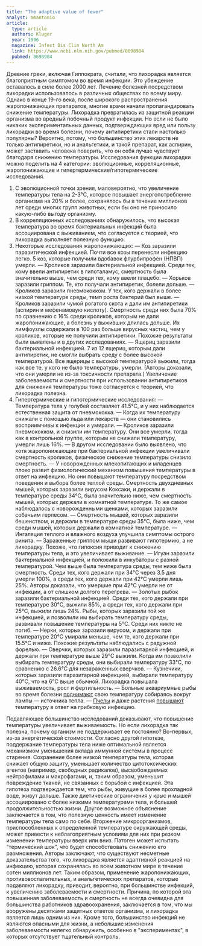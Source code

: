 ```yaml
---
title: "The adaptive value of fever"
analyst: amantonio
article:
  type: article
  authors: Kluger
  year: 1996
  magazine: Infect Dis Clin North Am
  link: https://www.ncbi.nlm.nih.gov/pubmed/8698984
  pubmed: 8698984
---
```


Древние греки, включая Гиппократа, считали, что лихорадка является благоприятным симптомом во время инфекции. Это убеждение оставалось в силе более 2000 лет. Лечение болезней посредством лихорадки использовалось в различных обществах по всему миру. Однако в конце 19-го века, после широкого распространения жаропонижающих препаратов, многие врачи начали пропагандировать снижение температуры. Лихорадка превратилась из защитной реакции организма во вредный побочный продукт инфекции.
Но если не было никаких экспериментальных данных, подтверждающих вред или пользу лихорадки во время болезни, почему антипиретики стали настолько популярны? Вероятно, потому, что большинство этих лекарств не только антипиретики, но и анальгетики, и такой препарат, как аспирин, может заставить человека поверить, что он себя лучше чувствует благодаря снижению температуры.
Исследования функции лихорадки можно поделить на 4 категории: эволюционные, корреляционные, жаропонижающие и гипертермические/гипотермические исследования.
1. С эволюционной точки зрения, маловероятно, что увеличение температуры тела на 2-3°C, которое повышает энергопотребление организма на 20% и более, сохранялось бы в течение миллионов лет среди многих групп животных, если бы оно не приносило какую-либо выгоду организму.
2. В корреляционных исследованиях обнаружилось, что высокая температура во время бактериальных инфекций была ассоциирована с выживанием, что согласуется с теорией, что лихорадка выполняет полезную функцию.
3. Некоторые исследования жаропонижающих:
  — Коз заразили паразитической инфекцией. Почти все козы перенесли инфекцию легко. 5 коз, которые получили вдобавок флурбипрофен (НПВП) умерли.
  — Кроликов заразили бактериальной инфекцией. Среди тех, кому ввели антипиретик в гипоталамус, смертность была значительно выше, чем среди тех, кому ввели плацебо.
  — Хорьков заразили гриппом. Те, кто получали антипиретик, болели дольше.
  — Кроликов заразили пневмококком. У тех, кого держали в более низкой температуре среды, темп роста бактерий был выше.
  — Кроликов заразили чумой рогатого скота и дали им антипиретики (аспирин и мефенамовую кислоту). Смертность среди них была 70% по сравнению с 16% среди кроликов, которым не дали жаропонижающие, а болезнь у выживших длилась дольше. Их лимфоузлы содержали в 100 раз больше вирусных частиц, чем у кроликов, которые не получили антипиретики. Похожие результаты были выявлены и в других исследованиях.
  — Ящериц заразили бактериальной инфекцией. 7 из 12 ящериц, которым дали антипиретик, не смогли выбрать среду с более высокой температурой. Все ящерицы с высокой температурой выжили, тогда как все те, у кого не было температуры, умерли. (Авторы доказали, что они умерли не из-за токсичности препарата.)
Увеличение заболеваемости и смертности при использовании антипиретиков для снижения температуры тоже согласуется с теорией, что лихорадка полезна.
4. Гипертермические и гипотермические исследования:
  — Температура тела у голубей составляет 41.5°C, и у них наблюдается естественная защита от пневмококка.   — Когда их температуру снижали с помощью льда или лекарств — они становились восприимчивы к инфекции и умирали.
  — Кроликов заразили пневмококком, и снизили им температуру. Они все умерли, тогда как в контрольной группе, которым не снижали температуру, умерли лишь 16%.
  — В другом исследовании было выявлено, что хотя жаропонижающие при бактериальной инфекции увеличивали смертность кроликов, физическое снижение температуры снизило смертность.
  — У новорожденных млекопитающих и младенцев плохо развит физиологический механизм повышения температуры в ответ на инфекцию. Но они повышают температуру посредством поведения и выбора более теплой среды. Смертность двухдневных мышей, которых заразили вирусом Коксаки, и держали в температуре среды 34°C, была значительно ниже, чем смертность мышей, которых держали в комнатной температуре. То же самое наблюдалось с новорожденными щенками, которых заразили собачьим герпесом.
  — Смертность мышей, которых заразили бешенством, и держали в температуре среды 35°C, была ниже, чем среди мышей, которых держали в комнатной температуре.
  — Ингаляция теплого и влажного воздуха улучшила симптомы острого ринита.
  — Зараженные гриппом мыши развивают гипотермию, а не лихорадку. Похоже, что гипоксия приводит к снижению температуры тела, и это увеличивает выживание.
  — Игуан заразили бактериальной инфекцией, и положили в инкубаторы с разной температурой. Чем выше была температура среды, тем ниже была смертность. Среди тех, кого держали при 34°C через 3.5 дня умерли 100%, а среди тех, кого держали при 42°C умерли лишь 25%. Авторы доказали, что умершие при 42°C умерли не от инфекции, а от слишком долгого перегрева.
  — Золотых рыбок заразили бактериальной инфекцией. Среди тех, кого держали при температуре 30°C, выжили 85%, а среди тех, кого держали при 25°C, выжили лишь 24%. Рыбы, которых заразили той же инфекцией, и позволили им выбирать температуру среды, развивали повышение температуры на 5°C. Среди них никто не погиб.
  — Нерки, которых заразили вирусом, и держали при температуре 20°C умирали меньше, чем те, кого держали при 15.5°C и ниже. Похожие результаты наблюдались с радужной форелью.
  — Сверчки, которых заразили паразитарной инфекцией, и держали при температуре выше 29°C выжили. Когда им позволили выбирать температуру среды, они выбирали температуру 33°C, по сравнению с 26.6°C для незараженных сверчков.
  — Кузнечики, которых заразили паразитарной инфекцией, выбирали температуру 40°C, что на 6°C выше обычной. Лихорадка повышала выживаемость, рост и фертильность.
  — Больные аквариумные рыбы во время болезни [поднимают](https://www.ncbi.nlm.nih.gov/pmc/articles/PMC1296384) свою температуру собираясь вокруг лампы — источника тепла.
  — [Пчелы](https://www.ncbi.nlm.nih.gov/pubmed/10883439) и даже растения [повышают](https://www.ncbi.nlm.nih.gov/pmc/articles/PMC4786079) температуру в ответ на грибковую инфекцию.

Подавляющее большинство исследований доказывают, что повышение температуры увеличивает выживаемость. Но если лихорадка так полезна, почему организм не поддерживает ее постоянно? Во-первых, из-за энергетической стоимости. Согласно другой гипотезе, поддержание температуры тела ниже оптимальной является механизмом уменьшения вклада иммунной системы в процесс старения. Сохранение более низкой температуры тела, которая снижает общую защиту, уменьшает количество цитотоксических агентов (например, свободных радикалов), высвобождаемых нейтрофилами и макрофагами, и, таким образом, уменьшит повреждение тканей, не связанных с борьбой с инфекцией. Эта гипотеза подтверждается тем, что рыбы, живущие в более прохладной воде, живут дольше. Также диетические ограничения у крыс и мышей ассоциировано с более низкими температурами тела, и большей продолжительностью жизни.
Другое возможное объяснение заключается в том, что полезную ценность имеет изменение температуры тела само по себе. Вторжение микроорганизмов, приспособленных к определенной температуре окружающей среды, может привести к неблагоприятным условиям для них при резком изменении температуры вверх или вниз. Патоген может испытать "термический шок", что будет способствовать снижению его размножения.
Авторы заключают, что существуют несметные доказательства того, что лихорадка является адаптивной реакцией на инфекцию, которая сохранялась во всем животном мире в течение сотен миллионов лет. Таким образом, применение жаропонижающих, противовоспалительных, и анальгетических препаратов, которые подавляют лихорадку, приводит, вероятно, при большинстве инфекций, к увеличению заболеваемости и смертности.
Причина, по которой эта повышенная заболеваемость и смертность не всегда очевидна для большинства работников здравоохранения, заключается в том, что мы вооружены десятками защитных ответов организма, и лихорадка является лишь одним из них. Кроме того, большинство инфекций не являются опасными для жизни, а небольшие изменения заболеваемости нелегко обнаружить, особенно в "экспериментах", в которых отсутствует тщательный контроль.

